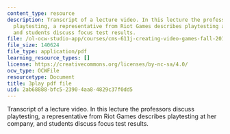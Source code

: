 ```yaml
---
content_type: resource
description: Transcript of a lecture video. In this lecture the professors discuss
  playtesting, a representative from Riot Games describes playtesting at her company,
  and students discuss focus test results.
file: /ol-ocw-studio-app/courses/cms-611j-creating-video-games-fall-2014/2ab68888bfc523904aa84829c37f0dd5_xQANWfUYeNg.pdf
file_size: 140624
file_type: application/pdf
learning_resource_types: []
license: https://creativecommons.org/licenses/by-nc-sa/4.0/
ocw_type: OCWFile
resourcetype: Document
title: 3play pdf file
uid: 2ab68888-bfc5-2390-4aa8-4829c37f0dd5
---
```

Transcript of a lecture video. In this lecture the professors discuss playtesting, a representative from Riot Games describes playtesting at her company, and students discuss focus test results.